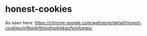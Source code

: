 # honest-cookies

As seen here: https://chrome.google.com/webstore/detail/honest-cookies/mflpplbfbhodhpihilikpofpjofcegpc
